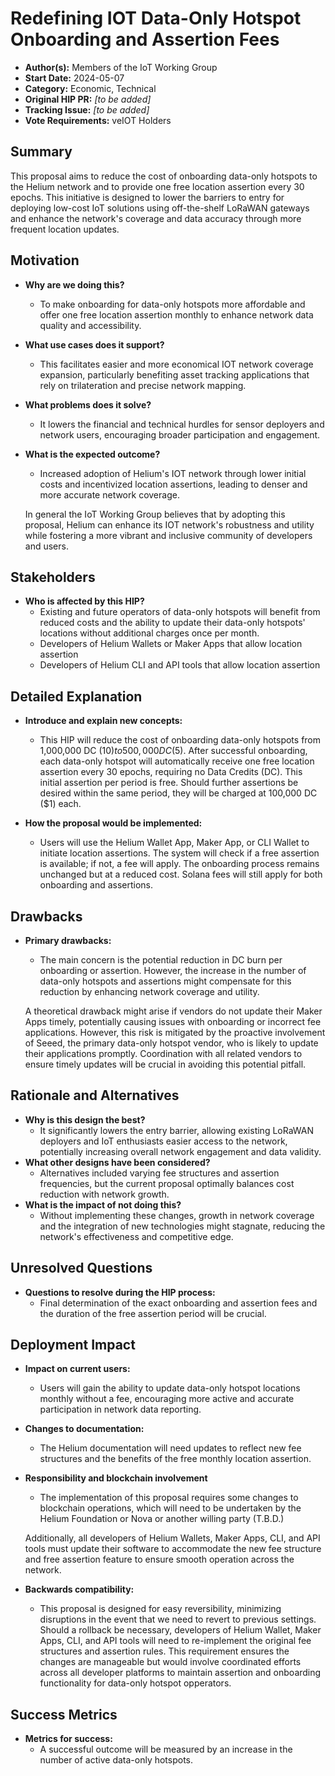 # Redefining IOT Data-Only Hotspot Onboarding and Assertion Fees

- **Author(s):** Members of the IoT Working Group
- **Start Date:** 2024-05-07
- **Category:** Economic, Technical
- **Original HIP PR:** _[to be added]_
- **Tracking Issue:** _[to be added]_
- **Vote Requirements:** veIOT Holders


## Summary

This proposal aims to reduce the cost of onboarding data-only hotspots to the Helium network and to provide one free location assertion every 30 epochs. This initiative is designed to lower the barriers to entry for deploying low-cost IoT solutions using off-the-shelf LoRaWAN gateways and enhance the network's coverage and data accuracy through more frequent location updates.


## Motivation

- **Why are we doing this?**
  - To make onboarding for data-only hotspots more affordable and offer one free location assertion monthly to enhance network data quality and accessibility.
- **What use cases does it support?**
  - This facilitates easier and more economical IOT network coverage expansion, particularly benefiting asset tracking applications that rely on trilateration and precise network mapping.
- **What problems does it solve?**
  - It lowers the financial and technical hurdles for sensor deployers and network users, encouraging broader participation and engagement.
- **What is the expected outcome?**
  - Increased adoption of Helium's IOT network through lower initial costs and incentivized location assertions, leading to denser and more accurate network coverage.

  In general the IoT Working Group believes that by adopting this proposal, Helium can enhance its IOT network's robustness and utility while fostering a more vibrant and inclusive community of developers and users.


## Stakeholders

- **Who is affected by this HIP?**
  - Existing and future operators of data-only hotspots will benefit from reduced costs and the ability to update their data-only hotspots' locations without additional charges once per month.
  - Developers of Helium Wallets or Maker Apps that allow location assertion
  - Developers of Helium CLI and API tools that allow location assertion


## Detailed Explanation

- **Introduce and explain new concepts:**
  - This HIP will reduce the cost of onboarding data-only hotspots from 1,000,000 DC ($10) to 500,000 DC ($5). After successful onboarding, each data-only hotspot will automatically receive one free location assertion every 30 epochs, requiring no Data Credits (DC). This initial assertion per period is free. Should further assertions be desired within the same period, they will be charged at 100,000 DC ($1) each.

- **How the proposal would be implemented:**
  - Users will use the Helium Wallet App, Maker App, or CLI Wallet to initiate location assertions. The system will check if a free assertion is available; if not, a fee will apply. The onboarding process remains unchanged but at a reduced cost. Solana fees will still apply for both onboarding and assertions.


## Drawbacks

- **Primary drawbacks:**
  - The main concern is the potential reduction in DC burn per onboarding or assertion. However, the increase in the number of data-only hotspots and assertions might compensate for this reduction by enhancing network coverage and utility.

  A theoretical drawback might arise if vendors do not update their Maker Apps timely, potentially causing issues with onboarding or incorrect fee applications. However, this risk is mitigated by the proactive involvement of Seeed, the primary data-only hotspot vendor, who is likely to update their applications promptly. Coordination with all related vendors to ensure timely updates will be crucial in avoiding this potential pitfall.


## Rationale and Alternatives

- **Why is this design the best?**
  - It significantly lowers the entry barrier, allowing existing LoRaWAN deployers and IoT enthusiasts easier access to the network, potentially increasing overall network engagement and data validity.
- **What other designs have been considered?**
  - Alternatives included varying fee structures and assertion frequencies, but the current proposal optimally balances cost reduction with network growth.
- **What is the impact of not doing this?**
  - Without implementing these changes, growth in network coverage and the integration of new technologies might stagnate, reducing the network's effectiveness and competitive edge.


## Unresolved Questions

- **Questions to resolve during the HIP process:**
  - Final determination of the exact onboarding and assertion fees and the duration of the free assertion period will be crucial.


## Deployment Impact

- **Impact on current users:**
  - Users will gain the ability to update data-only hotspot locations monthly without a fee, encouraging more active and accurate participation in network data reporting.
- **Changes to documentation:**
  - The Helium documentation will need updates to reflect new fee structures and the benefits of the free monthly location assertion.
- **Responsibility and blockchain involvement**
  - The implementation of this proposal requires some changes to blockchain operations, which will need to be undertaken by the Helium Foundation or Nova or another willing party (T.B.D.)
  
  Additionally, all developers of Helium Wallets, Maker Apps, CLI, and API tools must update their software to accommodate the new fee structure and free assertion feature to ensure smooth operation across the network.
- **Backwards compatibility:**
  - This proposal is designed for easy reversibility, minimizing disruptions in the event that we need to revert to previous settings. Should a rollback be necessary, developers of Helium Wallet, Maker Apps, CLI, and API tools will need to re-implement the original fee structures and assertion rules. This requirement ensures the changes are manageable but would involve coordinated efforts across all developer platforms to maintain assertion and onboarding functionality for data-only hotspot opperators.


## Success Metrics

- **Metrics for success:**
  - A successful outcome will be measured by an increase in the number of active data-only hotspots.